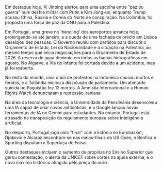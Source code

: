 Em destaque hoje, Xi Jinping alertou para uma escolha entre "paz ou guerra" num desfile militar com Putin e Kim Jong-un, enquanto Trump acusou China, Rússia e Coreia do Norte de conspiração. Na Colômbia, foi proposta uma força de paz da ONU para a Palestina.

Em Portugal, uma greve no 'handling' dos aeroportos arranca hoje, prolongando-se até janeiro, e a queda de uma fachada de prédio em Lisboa desalojou dez pessoas. O Governo reuniu com partidos para discutir o Orçamento de Estado, Lei da Nacionalidade e a situação na Palestina, ao mesmo tempo que inicia negociações para o Orçamento de Estado de 2026. A reserva de água diminuiu em todas as bacias hidrográficas em agosto. No Algarve, a Via do Infante foi cortada devido a um acidente, mas já foi reaberta.

No resto do mundo, uma onda de protestos na Indonésia causou mortos e feridos, e a Tailândia iniciou a dissolução do parlamento. Um atentado suicida no Paquistão fez 13 mortos. A Amnistia Internacional e a Human Rights Watch denunciaram a repressão iraniana.

Na área da tecnologia e ciência, a Universidade da Pensilvânia desenvolveu uma IA capaz de criar novos antibióticos, e o Google lançou novas ferramentas de IA no Gemini para estudantes. No entanto, Portugal está atrasado na transposição do regulamento europeu sobre inteligência artificial.

No desporto, Portugal joga uma "final" com a Estónia no Eurobasket, Djokovic e Alcaraz encontram-se nas meias-finais do US Open, e Benfica e Sporting disputam a Supertaça de Futsal.

Outros destaques incluem o aumento de propinas no Ensino Superior que gerou contestação, o alerta da UNICEF sobre cortes na ajuda externa, e o novo máximo histórico atingido pelo preço do ouro.